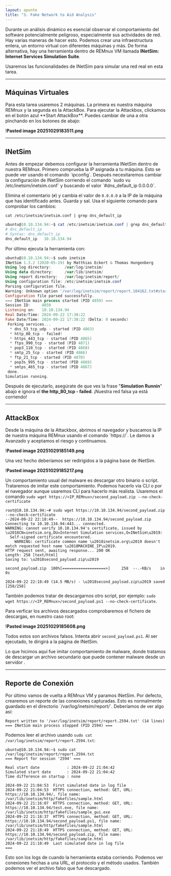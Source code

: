 ```yaml
---
layout: apunte
title: "3. Fake Network to Aid Analysis"
---
```


Durante un análisis dinámico es esencial observar el comportamiento del software potencialmente peligroso, especialmente sus actividades de red. Hay varias maneras de hacer esto. Podemos crear una infraestructura entera, un entorno virtual con diferentes máquinas y más. De forma alternativa, hay una herramienta dentro de REMnux VM llamada **INetSim: Internet Services Simulation Suite**.

Usaremos las funcionalidades de INetSim para simular una red real en esta tarea.

--------------------------------
<h2>Máquinas Virtuales</h2>
Para esta tarea usaremos 2 máquinas. La primera es nuestra máquina REMnux y la segunda es la AttackBox. Para ejecutar la Attackbox, clickamos en el botón azul **Start AttackBox**. Puedes cambiar de una a otra pinchando en los botones de abajo:

!**Pasted image 20251029183511.png**

---------------------------------
<h2>INetSim</h2>
Antes de empezar debemos configurar la herramienta INetSim dentro de nuestra REMnux. Primero comprueba la IP asignada a tu máquina. Esto se puede ver usando el comando `ipconfig`. Después necesitaremos cambiar la configuración de INetSim corriendo el comando `sudo vu /etc/inetsim/inetsim.conf` y buscando el valor `#dns_default_ip 0.0.0.0`.

Elimina el comentario (`#`) y cambia el valor de `0.0.0.0` a la IP de la máquina que has identificado antes. Guarda y sal. Usa el siguiente comando para comprobar los cambios:

`cat /etc/inetsim/inetsim.conf | grep dns_default_ip`

```powershell
ubuntu@10.10.134.94:~$ cat /etc/inetsim/inetsim.conf | grep dns_default_ip
# dns_default_ip
# Syntax: dns_default_ip 
dns_default_ip	 10.10.134.94
```

Por último ejecuta la herramienta con:

```powershell
ubuntu@10.10.134.94:~$ sudo inetsim
INetSim 1.3.2 (2020-05-19) by Matthias Eckert & Thomas Hungenberg
Using log directory:      /var/log/inetsim/
Using data directory:     /var/lib/inetsim/
Using report directory:   /var/log/inetsim/report/
Using configuration file: /etc/inetsim/inetsim.conf
Parsing configuration file.
Warning: Unknown option '/var/log/inetsim/report/report.104162.txt#start_service' in configuration file '/etc/inetsim/inetsim.conf' line 43
Configuration file parsed successfully.
=== INetSim main process started (PID 4859) ===
Session ID:     4859
Listening on:   10.10.134.94
Real Date/Time: 2024-09-22 17:38:22
Fake Date/Time: 2024-09-22 17:38:22 (Delta: 0 seconds)
 Forking services...
  * dns_53_tcp_udp - started (PID 4863)
  * http_80_tcp - failed!
  * https_443_tcp - started (PID 4865)
  * ftps_990_tcp - started (PID 4871)
  * pop3_110_tcp - started (PID 4868)
  * smtp_25_tcp - started (PID 4866)
  * ftp_21_tcp - started (PID 4870)
  * pop3s_995_tcp - started (PID 4869)
  * smtps_465_tcp - started (PID 4867)
 done.
Simulation running.
```

Después de ejecutarlo, asegúrate de que ves la frase "**Simulation Runnin**" abajo e ignora el **the http_80_tcp - failed**. ¡Nuestra red falsa ya está corriendo!

----------------------------------
<h2>AttackBox</h2>
Desde la máquina de la Attackbox, abrimos el navegador y buscamos la IP de nuestra máquina REMnux usando el comando `https://<ip_REMnux>`. Le damos a Avanzado y aceptamos el riesgo y continuamos.

!**Pasted image 20251029185149.png**

Una vez hecho deberíamos ser redirigidos a la página base de INetSim.

!**Pasted image 20251029185217.png**

Un comportamiento usual del malware es descargar otro binario o script. Trataremos de imitar este comportamiento. Podemos hacerlo via CLI o por el navegador aunque usaremos CLI para hacerlo más realista. Usaremos el comando `sudo wget https://<IP_REMnux>/second_payload.zip --no-check-certificate`

```shell
root@10.10.134.94:~# sudo wget https://10.10.134.94/second_payload.zip --no-check-certificate
--2024-09-22 22:18:49--  https://10.10.134.94/second_payload.zip
Connecting to 10.10.134.94:443... connected.
WARNING: cannot verify 10.10.134.94's certificate, issued by \u2018CN=inetsim.org,OU=Internet Simulation services,O=INetSim\u2019:
  Self-signed certificate encountered.
    WARNING: certificate common name \u2018inetsim.org\u2019 doesn't match requested host name \u2018MACHINE_IP\u2019.
HTTP request sent, awaiting response... 200 OK
Length: 258 [text/html]
Saving to: \u2018second_payload.zip\u2019

second_payload.zip  100%[===================>]     258  --.-KB/s    in 0s      

2024-09-22 22:18:49 (14.5 MB/s) - \u2018second_payload.zip\u2019 saved [258/258]
```

También podemos tratar de descargarnos otro script, por ejemplo: `sudo wget https://<IP_REMnux>/second_payload.ps1 --no-check-certificate`.

Para verficar los archivos descargados comprobaremos el fichero de descargas, en nuestro caso root:

!**Pasted image 20251029185608.png**

Todos estos son archivos falsos. Intenta abrir `second_payload.ps1`. Al ser ejecutado, te dirigirá a la página de INetSim.

Lo que hicimos aquí fue imitar comportamiento de malware, donde tratamos de descargar un archivo secundario que puede contener malware desde un servidor .

-------------------------------
<h2>Reporte de Conexión</h2>
Por último vamos de vuelta a REMnux VM y paramos INetSim. Por defecto, crearemos un reporte de las conexiones capturadas. Esto es normalmente guardado en el directorio `/var/log/inetsim/report/`. Deberíamos de ver algo así:

```text
Report written to '/var/log/inetsim/report/report.2594.txt' (14 lines)
=== INetSim main process stopped (PID 2594) ===
```

Podemos leer el archivo usando `sudo cat /var/log/inetsim/report/report.2594.txt`:

```shell
ubuntu@10.10.134.94:~$ sudo cat /var/log/inetsim/report/report.2594.txt
=== Report for session '2594' ===

Real start date            : 2024-09-22 21:04:42
Simulated start date       : 2024-09-22 21:04:42
Time difference on startup : none

2024-09-22 21:04:53  First simulated date in log file
2024-09-22 21:04:53  HTTPS connection, method: GET, URL: https://10.10.134.94/, file name: /var/lib/inetsim/http/fakefiles/sample.html
2024-09-22 21:16:07  HTTPS connection, method: GET, URL: https://10.10.134.94/test.exe, file name: /var/lib/inetsim/http/fakefiles/sample_gui.exe
2024-09-22 21:18:37  HTTPS connection, method: GET, URL: https://10.10.134.94/second_payload.ps1, file name: /var/lib/inetsim/http/fakefiles/sample.html
2024-09-22 21:18:49  HTTPS connection, method: GET, URL: https://10.10.134.94/second_payload.zip, file name: /var/lib/inetsim/http/fakefiles/sample.html
2024-09-22 21:18:49  Last simulated date in log file
===
```

Esto son los logs de cuando la herramienta estaba corriendo. Podemos ver conexiones hechas a una URL, el protocolo y el método usados. También podemos ver el archivo falso que fue descargado.